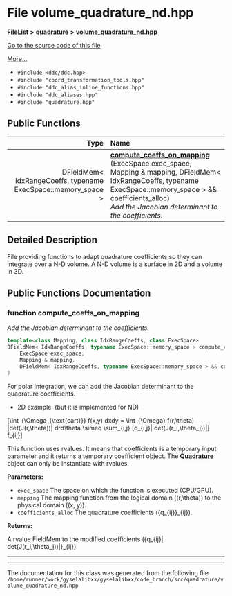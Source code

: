 

# File volume\_quadrature\_nd.hpp



[**FileList**](files.md) **>** [**quadrature**](dir_264321be3574e3b1cf375050e213576e.md) **>** [**volume\_quadrature\_nd.hpp**](volume__quadrature__nd_8hpp.md)

[Go to the source code of this file](volume__quadrature__nd_8hpp_source.md)

[More...](#detailed-description)

* `#include <ddc/ddc.hpp>`
* `#include "coord_transformation_tools.hpp"`
* `#include "ddc_alias_inline_functions.hpp"`
* `#include "ddc_aliases.hpp"`
* `#include "quadrature.hpp"`





































## Public Functions

| Type | Name |
| ---: | :--- |
|  DFieldMem&lt; IdxRangeCoeffs, typename ExecSpace::memory\_space &gt; | [**compute\_coeffs\_on\_mapping**](#function-compute_coeffs_on_mapping) (ExecSpace exec\_space, Mapping & mapping, DFieldMem&lt; IdxRangeCoeffs, typename ExecSpace::memory\_space &gt; && coefficients\_alloc) <br>_Add the Jacobian determinant to the coefficients._  |




























## Detailed Description


File providing functions to adapt quadrature coefficients so they can integrate over a N-D volume. A N-D volume is a surface in 2D and a volume in 3D. 


    
## Public Functions Documentation




### function compute\_coeffs\_on\_mapping 

_Add the Jacobian determinant to the coefficients._ 
```C++
template<class Mapping, class IdxRangeCoeffs, class ExecSpace>
DFieldMem< IdxRangeCoeffs, typename ExecSpace::memory_space > compute_coeffs_on_mapping (
    ExecSpace exec_space,
    Mapping & mapping,
    DFieldMem< IdxRangeCoeffs, typename ExecSpace::memory_space > && coefficients_alloc
) 
```



For polar integration, we can add the Jacobian determinant to the quadrature coefficients.



* 2D example: (but it is implemented for ND)





\[\int_{\Omega_{\text{cart}}} f(x,y) dxdy
 = \int_{\Omega} f(r,\theta) |det(J(r,\theta))| drd\theta
 \simeq \sum_{i,j} [q_{i,j}| det(J(r_i,\theta_j))|] f_{ij}\]



This function uses rvalues. It means that coefficients is a temporary input parameter and it returns a temporary coefficient object. The [**Quadrature**](classQuadrature.md) object can only be instantiate with rvalues.




**Parameters:**


* `exec_space` The space on which the function is executed (CPU/GPU). 
* `mapping` The mapping function from the logical domain \((r,\theta)\) to the physical domain \((x, y)\). 
* `coefficients_alloc` The quadrature coefficients \(\{q_{ij}\}_{ij}\).



**Returns:**

A rvalue FieldMem to the modified coefficients \(\{q_{ij}| det(J(r_i,\theta_j))|\}_{ij}\). 





        

<hr>

------------------------------
The documentation for this class was generated from the following file `/home/runner/work/gyselalibxx/gyselalibxx/code_branch/src/quadrature/volume_quadrature_nd.hpp`

